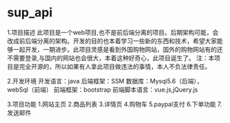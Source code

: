 # sup_api

1.项目描述
此项目是一个web项目,也不是前后端分离的项目。后期架构可能，会改成前后端分离的架构。开发的目的也本着学习一些新的东西和技术，希望大家能够一起开发，一期进步。此项目灵感是看到外国购物网站，国外的购物网站有的还不需要登录,与国内的网站也会很大，本着这种好奇心，此项目诞生了。
注：本项目是完全开源的，所以如果有人拿此项目做违法的事情，本人不负法律责任。


2.开发环境
	开发语言：java
	后端框架：SSM
	数据库：Mysql5.6（后端），webSql（前端）
	前端框架：bootstrap
	前端脚本语言：vue.js,jQuery.js


3.项目功能
	1.网站主页
	2.商品列表
	3.详情页
	4.购物车
	5.paypal支付
	6.下单功能
	7.发送邮件

